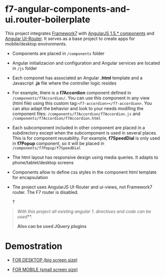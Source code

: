 # f7-angular-components-and-ui.router-boilerplate

This project integrates [Framework7](http://framework7.io) with [AngularJS 1.5.* components]() and [Angular UI-Router](https://angular-ui.github.io/ui-router/site/#/api/ui.router). It serves as a base project to create apps for mobile/desktop environments.

- Components are placed in `/components` folder

- Angular initializacion and configuration and Angular services are located in `/js` folder

- Each componet has associated an Angular **.html** template and a Javascript **.js** file where the controller logic resides

- For example, there is a **f7Accordion** component defined in `/components/f7Accordion/`. You can use this component in any view (html file) using this custom tag:`<f7-accordion></f7-accordion>`. You can also adapt the behavior and look to your needs modifing the  component files: `/components/f7Accordion/f7Accordion.js` and `/components/f7Accordion/f7Accordion.html`

- Each subcomponent included in other component are placed in a subdirectory except when the subcomponent is used in several places. This is for component reusability. For example, **f7SpeedDial** is only used in **f7Popup** component, so it will be placed in `/components/f7Popup/f7SpeedDial`

- The html layout has responsive design using media queries. It adapts to phone/tablet/desktop screens

- Components allow to define css styles in the component html template for encapsulation

- The project uses AngularJS UI-Router and ui-views, not Framework7 router. The F7 router is disabled.

  ?



>**With this project all existing angular 1.* directives and code can be used***. 
>
>**Also can be used JQuery plugins**



# Demostration


- [FOR DESKTOP (big screen size)](https://yagolopez.github.io/f7-angular-components-and-router/#/)

- [FOR MOBILE (small screen size)](https://yagolopez.github.io/f7-angular-components-and-router/iframe/iframe.html)